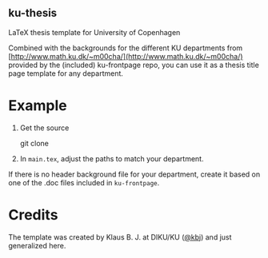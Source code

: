 ku-thesis
---------
LaTeX thesis template for University of Copenhagen

Combined with the backgrounds for the different KU departments from [http://www.math.ku.dk/~m00cha/](http://www.math.ku.dk/~m00cha/) provided by the (included) ku-frontpage repo, you can use it as a thesis title page template for any department.

# Example

1. Get the source

    git clone <this repo>

2. In `main.tex`, adjust the paths to match your department.

If there is no header background file for your department, create it based on one of the .doc files included in `ku-frontpage`.

# Credits

The template was created by Klaus B. J. at DIKU/KU ([@kbj](https://github.com/kbj)) and just generalized here.
